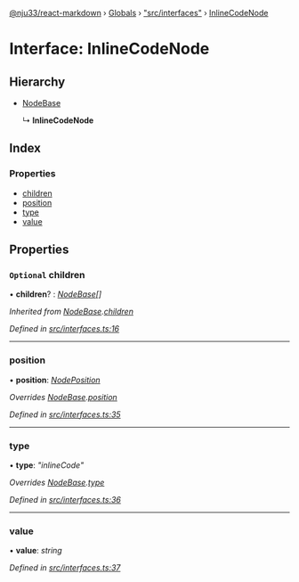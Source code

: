 [@nju33/react-markdown](../README.md) › [Globals](../globals.md) › ["src/interfaces"](../modules/_src_interfaces_.md) › [InlineCodeNode](_src_interfaces_.inlinecodenode.md)

# Interface: InlineCodeNode

## Hierarchy

* [NodeBase](_src_interfaces_.nodebase.md)

  ↳ **InlineCodeNode**

## Index

### Properties

* [children](_src_interfaces_.inlinecodenode.md#optional-children)
* [position](_src_interfaces_.inlinecodenode.md#position)
* [type](_src_interfaces_.inlinecodenode.md#type)
* [value](_src_interfaces_.inlinecodenode.md#value)

## Properties

### `Optional` children

• **children**? : *[NodeBase](_src_interfaces_.nodebase.md)[]*

*Inherited from [NodeBase](_src_interfaces_.nodebase.md).[children](_src_interfaces_.nodebase.md#optional-children)*

*Defined in [src/interfaces.ts:16](https://github.com/nju33/react-markdown/blob/5327386/src/interfaces.ts#L16)*

___

###  position

• **position**: *[NodePosition](_src_interfaces_.nodeposition.md)*

*Overrides [NodeBase](_src_interfaces_.nodebase.md).[position](_src_interfaces_.nodebase.md#position)*

*Defined in [src/interfaces.ts:35](https://github.com/nju33/react-markdown/blob/5327386/src/interfaces.ts#L35)*

___

###  type

• **type**: *"inlineCode"*

*Overrides [NodeBase](_src_interfaces_.nodebase.md).[type](_src_interfaces_.nodebase.md#type)*

*Defined in [src/interfaces.ts:36](https://github.com/nju33/react-markdown/blob/5327386/src/interfaces.ts#L36)*

___

###  value

• **value**: *string*

*Defined in [src/interfaces.ts:37](https://github.com/nju33/react-markdown/blob/5327386/src/interfaces.ts#L37)*
